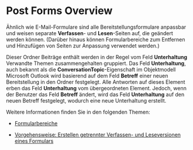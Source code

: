 
# Post Forms Overview

Ähnlich wie E-Mail-Formulare sind alle Bereitstellungsformulare anpassbar und weisen separate  **Verfassen**- und  **Lesen**-Seiten auf, die geändert werden können. (Darüber hinaus können Formularbereiche zum Entfernen und Hinzufügen von Seiten zur Anpassung verwendet werden.)

Dieser Ordner Beiträge enthält werden in der Regel vom Feld  **Unterhaltung** Verwandte Themen zusammengehalten gruppiert. Das Feld **Unterhaltung**, auch bekannt als die  **ConversationTopic**-Eigenschaft im Objektmodell Microsoft Outlook wird basierend auf dem Feld  **Betreff** einer neuen Bereitstellung in den Ordner festgelegt. Alle Antworten auf dieses Element erben das Feld **Unterhaltung** vom übergeordneten Element. Jedoch, wenn der Benutzer das Feld **Betreff** ändert, wird das Feld **Unterhaltung** auf den neuen Betreff festgelegt, wodurch eine neue Unterhaltung erstellt.

Weitere Informationen finden Sie in den folgenden Themen:


- [Formularbereiche ](66e80f83-60db-e3b1-47e9-097f855f6512.md)
    
- [Vorgehensweise: Erstellen getrennter Verfassen- und Leseversionen eines Formulars](6c533327-ce16-169c-6c6a-dd6cecb0e3fb.md)
    
